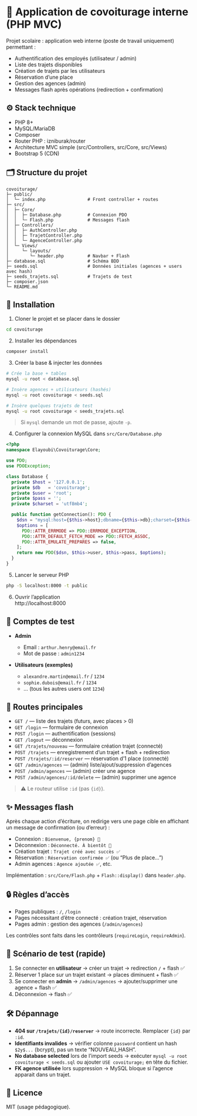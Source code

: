 # 🚗 Application de covoiturage interne (PHP MVC)

Projet scolaire : application web interne (poste de travail uniquement) permettant :
- Authentification des employés (utilisateur / admin)
- Liste des trajets disponibles
- Création de trajets par les utilisateurs
- Réservation d’une place
- Gestion des agences (admin)
- Messages flash après opérations (redirection + confirmation)

## ⚙️ Stack technique

- PHP 8+
- MySQL/MariaDB
- Composer
- Router PHP : izniburak/router
- Architecture MVC simple (src/Controllers, src/Core, src/Views)
- Bootstrap 5 (CDN)

## 🗂️ Structure du projet

```
covoiturage/
├─ public/
│  └─ index.php                # Front controller + routes
├─ src/
│  ├─ Core/
│  │  ├─ Database.php          # Connexion PDO
│  │  └─ Flash.php             # Messages flash
│  ├─ Controllers/
│  │  ├─ AuthController.php
│  │  ├─ TrajetController.php
│  │  └─ AgenceController.php
│  └─ Views/
│     └─ layouts/
│        └─ header.php         # Navbar + Flash
├─ database.sql                # Schéma BDD
├─ seeds.sql                   # Données initiales (agences + users avec hash)
├─ seeds_trajets.sql           # Trajets de test
├─ composer.json
└─ README.md
```

## 🔧 Installation

1) Cloner le projet et se placer dans le dossier
```bash
cd covoiturage
```

2) Installer les dépendances
```bash
composer install
```

3) Créer la base & injecter les données
```bash
# Crée la base + tables
mysql -u root < database.sql

# Insère agences + utilisateurs (hashés)
mysql -u root covoiturage < seeds.sql

# Insère quelques trajets de test
mysql -u root covoiturage < seeds_trajets.sql
```

> Si `mysql` demande un mot de passe, ajoute `-p`.

4) Configurer la connexion MySQL dans `src/Core/Database.php`
```php
<?php
namespace Elayoubi\Covoiturage\Core;

use PDO;
use PDOException;

class Database {
  private $host = '127.0.0.1';
  private $db   = 'covoiturage';
  private $user = 'root';
  private $pass = '';
  private $charset = 'utf8mb4';

  public function getConnection(): PDO {
    $dsn = "mysql:host={$this->host};dbname={$this->db};charset={$this->charset}";
    $options = [
      PDO::ATTR_ERRMODE => PDO::ERRMODE_EXCEPTION,
      PDO::ATTR_DEFAULT_FETCH_MODE => PDO::FETCH_ASSOC,
      PDO::ATTR_EMULATE_PREPARES => false,
    ];
    return new PDO($dsn, $this->user, $this->pass, $options);
  }
}
```

5) Lancer le serveur PHP
```bash
php -S localhost:8000 -t public
```

6) Ouvrir l’application  
http://localhost:8000

## 👤 Comptes de test

- **Admin**
  - Email : `arthur.henry@email.fr`
  - Mot de passe : `admin1234`

- **Utilisateurs (exemples)**
  - `alexandre.martin@email.fr` / `1234`
  - `sophie.dubois@email.fr` / `1234`
  - … (tous les autres users ont `1234`)

## 🚦 Routes principales

- `GET /` — liste des trajets (futurs, avec places > 0)
- `GET /login` — formulaire de connexion
- `POST /login` — authentification (sessions)
- `GET /logout` — déconnexion
- `GET /trajets/nouveau` — formulaire création trajet (connecté)
- `POST /trajets` — enregistrement d’un trajet + flash + redirection
- `POST /trajets/:id/reserver` — réservation d’1 place (connecté)
- `GET /admin/agences` — (admin) liste/ajout/suppression d’agences
- `POST /admin/agences` — (admin) créer une agence
- `POST /admin/agences/:id/delete` — (admin) supprimer une agence

> ⚠️ Le routeur utilise `:id` (pas `{id}`).

## ✨ Messages flash

Après chaque action d’écriture, on redirige vers une page cible en affichant un message de confirmation (ou d’erreur) :
- Connexion : `Bienvenue, {prenom} 👋`
- Déconnexion : `Déconnecté. À bientôt 👋`
- Création trajet : `Trajet créé avec succès ✅`
- Réservation : `Réservation confirmée ✅` (ou “Plus de place…”)
- Admin agences : `Agence ajoutée ✅`, etc.

Implémentation : `src/Core/Flash.php` + `Flash::display()` dans `header.php`.

## 🔒 Règles d’accès

- Pages publiques : `/`, `/login`
- Pages nécessitant d’être connecté : création trajet, réservation
- Pages admin : gestion des agences (`/admin/agences`)

Les contrôles sont faits dans les contrôleurs (`requireLogin`, `requireAdmin`).

## 🧪 Scénario de test (rapide)

1. Se connecter en **utilisateur** → créer un trajet → redirection `/` + flash ✅  
2. Réserver 1 place sur un trajet existant → places diminuent + flash ✅  
3. Se connecter en **admin** → `/admin/agences` → ajouter/supprimer une agence + flash ✅  
4. Déconnexion → flash ✅  

## 🛠️ Dépannage

- **404 sur `/trajets/{id}/reserver`** → route incorrecte. Remplacer `{id}` par `:id`.  
- **Identifiants invalides** → vérifier colonne `password` contient un hash `$2y$...` (bcrypt), pas un texte “NOUVEAU_HASH”.  
- **No database selected** lors de l’import seeds → exécuter `mysql -u root covoiturage < seeds.sql` ou ajouter `USE covoiturage;` en tête du fichier.  
- **FK agence utilisée** lors suppression → MySQL bloque si l’agence apparait dans un trajet.

## 📄 Licence
MIT (usage pédagogique).

